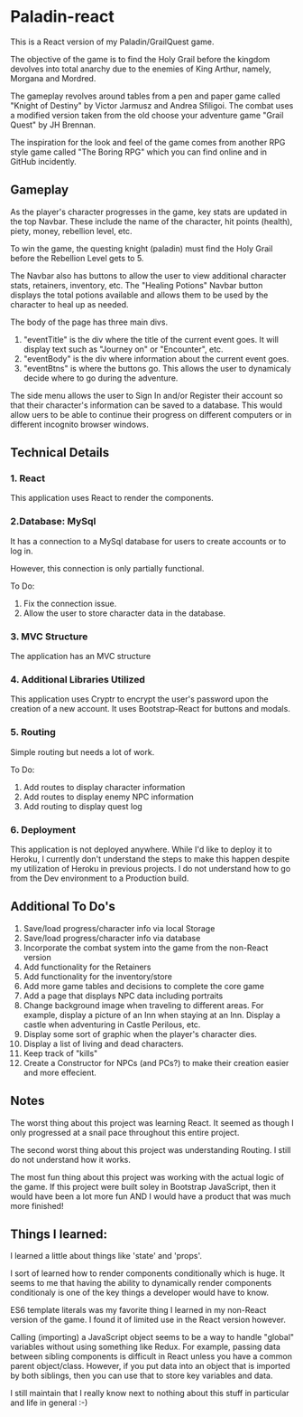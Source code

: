 # Paladin-react

This is a React version of my Paladin/GrailQuest game.

The objective of the game is to find the Holy Grail before the kingdom devolves into total anarchy due to the enemies of King Arthur, namely, Morgana and Mordred.

The gameplay revolves around tables from a pen and paper game called "Knight of Destiny" by Victor Jarmusz and Andrea Sfiligoi.  The combat uses a modified version taken from the old choose your adventure game "Grail Quest" by JH Brennan.

The inspiration for the look and feel of the game comes from another RPG style game called "The Boring RPG" which you can find online and in GitHub incidently.

## Gameplay

As the player's character progresses in the game, key stats are updated in the top Navbar.  These include the name of the character, hit points (health), piety, money, rebellion level, etc.

To win the game, the questing knight (paladin) must find the Holy Grail before the Rebellion Level gets to 5.

The Navbar also has buttons to allow the user to view additional character stats, retainers, inventory, etc.  The "Healing Potions" Navbar button displays the total potions available and allows them to be used by the character to heal up as needed.

The body of the page has three main divs.

1. "eventTitle" is the div where the title of the current event goes.  It will display text such as "Journey on" or "Encounter", etc.
2. "eventBody" is the div where information about the current event goes.  
3. "eventBtns" is where the buttons go.  This allows the user to dynamicaly decide where to go during the adventure.

The side menu allows the user to Sign In and/or Register their account so that their character's information can be saved to a database.  This would allow uers to be able to continue their progress on different computers or in different incognito browser windows.



## Technical Details

### 1. React

This application uses React to render the components.

### 2.Database: MySql

It has a connection to a MySql database for users to create accounts or to log in.

However, this connection is only partially functional.

To Do: 

1. Fix the connection issue.
2. Allow the user to store character data in the database.

### 3. MVC Structure

The application has an MVC structure

### 4. Additional Libraries Utilized

This application uses Cryptr to encrypt the user's password upon the creation of a new account.
It uses Bootstrap-React for buttons and modals.

### 5. Routing

Simple routing but needs a lot of work.

To Do: 

1. Add routes to display character information
2. Add routes to display enemy NPC information
3. Add routing to display quest log

### 6. Deployment

This application is not deployed anywhere.  While I'd like to deploy it to Heroku, I currently don't understand the steps to make this happen despite my utilization of Heroku in previous projects.  I do not understand how to go from the Dev environment to a Production build.


## Additional To Do's

1. Save/load progress/character info via local Storage
2. Save/load progress/character info via database
3. Incorporate the combat system into the game from the non-React version
4. Add functionality for the Retainers
5. Add functionality for the inventory/store
6. Add more game tables and decisions to complete the core game
7. Add a page that displays NPC data including portraits
8. Change background image when traveling to different areas.  For example, display a picture of an Inn when staying at an Inn.  Display a castle when adventuring in Castle Perilous, etc.
9. Display some sort of graphic when the player's character dies.
10. Display a list of living and dead characters.
11. Keep track of "kills"
12. Create a Constructor for NPCs (and PCs?) to make their creation easier and more effecient.


## Notes

The worst thing about this project was learning React.  It seemed as though I only progressed at a snail pace throughout this entire project.

The second worst thing about this project was understanding Routing.  I still do not understand how it works.

The most fun thing about this project was working with the actual logic of the game.  If this project were built soley in Bootstrap JavaScript, then it would have been a lot more fun AND I would have a product that was much more finished!

## Things I learned:

I learned a little about things like 'state' and 'props'.  

I sort of learned how to render components conditionally which is huge.  It seems to me that having the ability to dynamically render components conditionaly is one of the key things a developer would have to know.

ES6 template literals was my favorite thing I learned in my non-React version of the game.  I found it of limited use in the React version however.

Calling (importing) a JavaScript object seems to be a way to handle "global" variables without using something like Redux.  For example, passing data between sibling components is difficult in React unless you have a common parent object/class.  However, if you put data into an object that is imported by both siblings, then you can use that to store key variables and data.

I still maintain that I really know next to nothing about this stuff in particular and life in general :-)




















